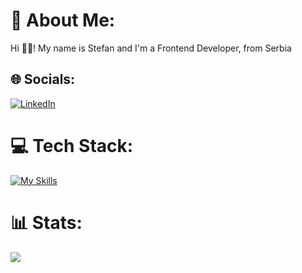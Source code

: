 # 📌 About Me:
Hi 👋🏻! My name is Stefan and I'm a Frontend Developer, from Serbia

## 🌐 Socials:
[![LinkedIn](https://img.shields.io/badge/LinkedIn-%230077B5.svg?logo=linkedin&logoColor=white)](https://www.linkedin.com/in/stefan-blagojevi%C4%87-2aa3a5273) 

# 💻 Tech Stack:
[![My Skills](https://skillicons.dev/icons?i=js,ts,react,tailwindcss,redux,vue,pinia,html,css,sass,bootstrap,git,ubuntu)](https://skillicons.dev)

# 📊 Stats:
![](https://github-readme-stats-git-masterrstaa-rickstaa.vercel.app/api/top-langs/?username=stefan022&theme=react&hide_border=false&include_all_commits=false&count_private=false&layout=compact)

<!-- Proudly created with GPRM ( https://gprm.itsvg.in ) -->

